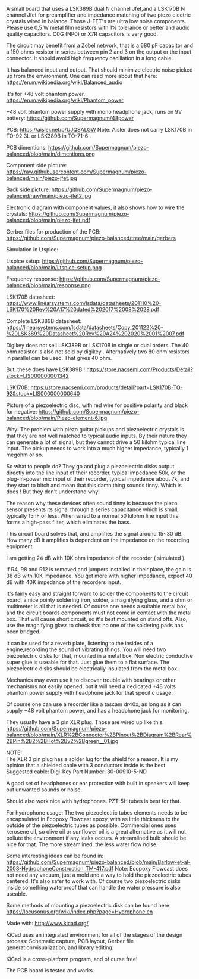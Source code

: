 
A small board that uses a LSK389B dual N channel Jfet,and a LSK170B N channel Jfet for preamplifier and impedance matching of two piezo electric crystals wired in balance.
Those J-FET's are ultra low noise components.
Please use 0,5 W metal film resistors with 1% tolerance or better and audio quality capacitors.
C0G (NP0) or X7R capacitors is very good.


The circuit may benefit from a Zobel network, that is a 680 pF capacitor and a 150 ohms resistor in series between pin 2 and 3 on the output or the input connector. It should avoid high frequency oscillation in a long cable.

It has balanced input and output.
That should minimize electric noise picked up from the environment.
One can read more about that here:
https://en.m.wikipedia.org/wiki/Balanced_audio

It's for +48 volt phantom power.
https://en.m.wikipedia.org/wiki/Phantom_power

+48 volt phantom power supply with mono headphone jack, runs on 9V battery:
https://github.com/Supermagnum/48power

PCB:
https://aisler.net/p/UJQSALGW
Note: Aisler does not carry LSK170B in  TO-92 3L or LSK389B in TO-71-6 .

PCB dimentions:
https://github.com/Supermagnum/piezo-balanced/blob/main/dimentions.png

Component side picture:
https://raw.githubusercontent.com/Supermagnum/piezo-balanced/main/piezo-jfet.jpg

Back side picture:
https://github.com/Supermagnum/piezo-balanced/raw/main/piezo-jfet2.jpg

Electronic diagram with component values, it also shows how to wire the crystals:
https://github.com/Supermagnum/piezo-balanced/blob/main/piezo-jfet.pdf

Gerber files for production of the PCB:
https://github.com/Supermagnum/piezo-balanced/tree/main/gerbers

Simulation in Ltspice:

Ltspice setup:
https://github.com/Supermagnum/piezo-balanced/blob/main/Ltspice-setup.png

Frequency response:
https://github.com/Supermagnum/piezo-balanced/blob/main/response.png

LSK170B datasheet:
https://www.linearsystems.com/lsdata/datasheets/201110%20-LSK170%20Rev%20A17%20dated%202017%2008%2028.pdf

Complete LSK389B datasheet:
https://linearsystems.com/lsdata/datasheets/Copy_201122%20-%20LSK389%20Datasheet%20Rev%20A24%202020%2001%2007.pdf

Digikey does not sell LSK389B or LSK170B in single or dual orders.
The 40 ohm resistor is also not sold by digikey .
Alternatively two 80 ohm resistors in parallel can be used.
That gives 40 ohm.

But, these does have LSK389B !
https://store.nacsemi.com/Products/Detail?stock=LIS000000001342

LSK170B:
https://store.nacsemi.com/products/detail?part=LSK170B-TO-92&stock=LIS000000000640

Picture of a piezoelectric disc, with red wire for positive polarity and black for negative:
https://github.com/Supermagnum/piezo-balanced/blob/main/Piezo-element-6.jpg

Why: 
The problem with piezo guitar pickups and piezoelectric crystals is that they are not well matched to typical audio inputs.
By their nature they can generate a lot of signal, but they cannot drive a 50 kilohm typical line input. 
The pickup needs to work into a much higher impedance, typically 1 megohm or so.

So what to people do? 
They go and plug a piezoelectric disks output directly into the line input of their recorder, 
typical impedance 50k, or the plug-in-power mic input of their recorder, typical impedance about 7k,
and they start to bitch and moan that this damn thing sounds tinny. 
Which is does ! But they don't understand why!

The reason why these devices often sound tinny is because the piezo sensor 
presents its signal through a series capacitance which is small, typically 15nF or less. 
When wired to a normal 50 kilohm line input this forms a high-pass filter, which eliminates the bass.

This circuit board solves that, and amplifies the signal around 15~30 dB. 
How many dB it amplifies is dependent on the impedance on the recording equipment.

I am getting 24 dB with 10K ohm impedance of the recorder ( simulated ).

If R4, R8 and R12 is removed,and jumpers installed in their place, the gain is 38 dB with 10K impedance.
You get more with higher impedance, expect 40 dB with 40K impedance of the recorders input.

It's fairly easy and straight forward to solder the components to the circuit board,
a nice pointy soldering iron, solder, a magnifying glass, and a ohm or multimeter is all that is needed.
Of course one needs a suitable metal box, and the circuit boards components
must not come in contact with the metal box. 
That will cause short circuit, so it's best mounted on stand offs.
Also, use the magnifying glass to check that no one of the soldering pads has been bridged.

It can be used for a reverb plate, listening to the insides of a engine,recording the sound of vibrating things.
You will need two piezoelectric disks for that, mounted in a metal box. 
Non electric conductive super glue is useable for that. Just glue them to a flat surface.
The piezoelectric disks should be electrically insulated from the metal box.

Mechanics may even use it to discover trouble with bearings or other mechanisms not easily opened,
but it will need a dedicated +48 volts phantom power supply with headphone jack for that specific usage. 

Of course one can use a recorder like a tascam dr40x, as long as it can supply +48 volt phantom power, and has a headphone jack for monitoring.

They usually have a 3 pin XLR plug.
Those are wired up like this:
https://github.com/Supermagnum/piezo-balanced/blob/main/XLR%2BConnector%2BPinout%2BDiagram%2BRear%2BPin%2B2%2BHot%2Bv2%2Bgreen__01.jpg

NOTE:  
The XLR 3 pin plug has a solder lug for the shield for a reason.
It is my opinion that a shielded cable with 3 conductors inside is the best.
Suggested cable: Digi-Key Part Number: 30-00910-5-ND

A good set of headphones or ear protection with built in speakers will keep out unwanted sounds or noise.

Should also work nice with hydrophones.
PZT-5H tubes is best for that.

For hydrophone usage:
The two piezoelectric tubes elements needs to be encapsulated in Ecopoxy Flowcast epoxy, with as little thickness to the outside of the piezoelectric tubes as possible. 
Commercial ones uses kerosene oil, so olive oil or sunflower oil is a great alternative as it will not pollute the environment if any leaks occurs.
A streamlined bulb should be nice for that. The more streamlined, the less water flow noise. 

Some interesting ideas can be found in:
https://github.com/Supermagnum/piezo-balanced/blob/main/Barlow-et-al-2008-HydrophoneConstruction_TM-417.pdf
Note: Ecopoxy Flowcast does not need any vacuum, just a mold and a way to hold the piezoelectric tubes centered.
It's also safer to work with.
Of course two piezoelectric disks inside something waterproof that can handle the water pressure is also useable.

Some methods of mounting a piezoelectric disk can be found here: https://locusonus.org/wiki/index.php?page=Hydrophone.en

Made with:
http://www.kicad.org/

KiCad uses an integrated environment for all of the stages of the design process: Schematic capture, PCB layout, Gerber file generation/visualization, and library editing.

KiCad is a cross-platform program, and of curse free!


The PCB board is tested and works.
